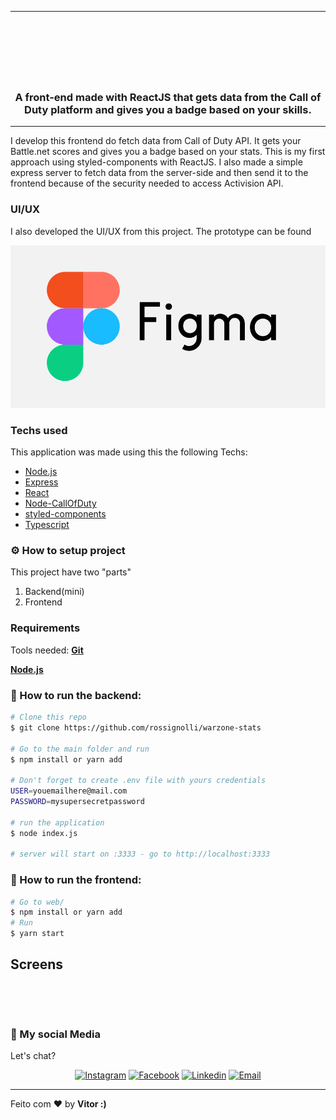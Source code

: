 
---
<br>
<h1 align="center">
    <img alt="" title="" src="web\src\images\bg.png">
    
</h1>

<h3 align="center"> A front-end made with ReactJS that gets data from the Call of Duty platform and gives you a badge based on your skills. </h3>


---

I develop this frontend do fetch data from Call of Duty API. It gets your Battle.net scores and gives you a  badge based on your stats. This is my first approach using styled-components with ReactJS. I also made a simple express server to fetch data from the server-side and then send it to the frontend because of the security needed to access Activision API.



### UI/UX 

I also developed the UI/UX from this project. The prototype can be found 



[![homepage](images/figma.png)](https://www.figma.com/file/xWhVEJSAZDLD7G7gOtKtq0/warzone-stats?node-id=0%3A1 "Redirect to homepage")



  
###




### Techs used
This application was made using this the following Techs:
- [Node.js](https://nodejs.org/en/)
- [Express](https://expressjs.com/pt-br/)
- [React](https://pt-br.reactjs.org/)
- [Node-CallOfDuty](https://github.com/Lierrmm/Node-CallOfDuty)
- [styled-components](https://styled-components.com/)
- [Typescript](https://www.typescriptlang.org/)


  
###


### ⚙ How to setup project

This project have two "parts"

1. Backend(mini)
2. Frontend



### Requirements

Tools needed:
<b>[Git](https://git-scm.com)</b>

<b>[Node.js](https://nodejs.org/en/)</b>



### 🧭 How to run the backend:

```bash
# Clone this repo
$ git clone https://github.com/rossignolli/warzone-stats

# Go to the main folder and run
$ npm install or yarn add

# Don't forget to create .env file with yours credentials
USER=youemailhere@mail.com
PASSWORD=mysupersecretpassword

# run the application
$ node index.js

# server will start on :3333 - go to http://localhost:3333 
```

### 🧭 How to run the frontend:

```bash
# Go to web/
$ npm install or yarn add
# Run
$ yarn start

```


## Screens



<p align="center">
    <img alt="" title="" src="https://media4.giphy.com/media/e5qzbPMTEnqC4EsZ7X/giphy.gif">
</p>


<p align="center">
    <img alt="" title="" src="images/Screenshot_2.png">
    <img alt="" title="" src="images/Screenshot_3.png">
    <img alt="" title="" src="images/Screenshot_4.png">
</p>




### 📱 My social Media

Let's chat?

<p align="center">

  
  <a href="https://instagram.com/cvigarani" target="_blank" >
    <img alt="Instagram" src="https://img.shields.io/badge/-Instagram-ff2b8e?style=flat-square&logo=Instagram&logoColor=white"></a> 
  
  <a href="https://www.facebook.com/vitor.rossignolli" target="_blank" >
    <img alt="Facebook" src="https://img.shields.io/badge/-Facebook-blue?style=flat-square&logo=Facebook&logoColor=white"></a> 

  <a href="https://www.linkedin.com/in/vitor-vigarani-1947a7191//" target="_blank" >
    <img alt="Linkedin" src="https://img.shields.io/badge/-Linkedin-blue?style=flat-square&logo=Linkedin&logoColor=white"></a> 
  
  <a href="mailto:vitorrossignolli@gmail.com" target="_blank" >
    <img alt="Email" src="https://img.shields.io/badge/-Email-c14438?style=flat-square&logo=Gmail&logoColor=white"></a> 

</p>

---

Feito com ❤️ by **Vitor :)**
